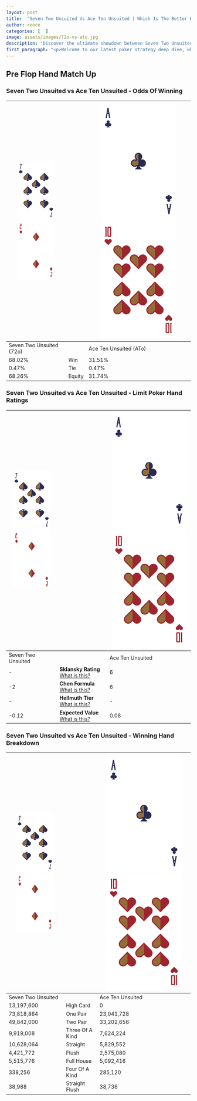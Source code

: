 ```yaml
---
layout: post
title:  "Seven Two Unsuited Vs Ace Ten Unsuited | Which Is The Better Hand In Poker? A Complete Guide"
author: reece
categories: [  ]
image: assets/images/72o-vs-ato.jpg
description: "Discover the ultimate showdown between Seven Two Unsuited and Ace Ten Unsuited in poker! Uncover the odds, strategies, and scenarios where one hand triumphs over the other. Get ready to up your poker game with this thrilling analysis."
first_paragraph: "<p>Welcome to our latest poker strategy deep dive, where we're pitting two distinct hands against each other in a high-stakes showdown: Seven Two Unsuited vs Ace Ten Unsuited.</p><p>In the dynamic world of poker, every decision counts, and knowing which hand holds the upper hand is key to your success at the table.</p><p>In this article, we'll dissect these two hands, explore the scenarios where one dominates the other, and equip you with the knowledge to make strategic choices that can tip the odds in your favor.</p><p>Get ready to unravel the intriguing dynamics of these poker hands and elevate your game to new heights.</p>"
---
```




[comment]: # (sp0)

## Pre Flop Hand Match Up

<div class="table hand-ratings" markdown="1"> 



### Seven Two Unsuited vs Ace Ten Unsuited - Odds Of Winning


    
| ![image info](assets/images/hand1/7.png) ![image info](assets/images/hand1/2o.png) |  | ![image info](assets/images/hand2/A.png) ![image info](assets/images/hand2/To.png) |
| -------- | -------- | -------- |
| Seven Two Unsuited (72o) |  | Ace Ten Unsuited (ATo) |
| 68.02% | Win | 31.51% |
| 0.47% | Tie | 0.47% |
| 68.26% | Equity | 31.74% |




[comment]: # (sp1)



### Seven Two Unsuited vs Ace Ten Unsuited - Limit Poker Hand Ratings


    
| ![image info](assets/images/hand1/7.png) ![image info](assets/images/hand1/2o.png) |  | ![image info](assets/images/hand2/A.png) ![image info](assets/images/hand2/To.png) |
| -------- | -------- | -------- |
| Seven Two Unsuited |  | Ace Ten Unsuited |
| - | **Sklansky Rating** [What is this?](/sklansky-rating-explained) | 6 |
| -2 | **Chen Formula** [What is this?](/chen-formula-explained) | 6 |
| - | **Hellmuth Tier** [What is this?](/Hellmuth-tier-explained) | - |
| -0.12 | **Expected Value** [What is this?](/expected-value-explained) | 0.08 |




[comment]: # (sp2)



### Seven Two Unsuited vs Ace Ten Unsuited - Winning Hand Breakdown


    
| ![image info](assets/images/hand1/7.png) ![image info](assets/images/hand1/2o.png) |  | ![image info](assets/images/hand2/A.png) ![image info](assets/images/hand2/To.png) |
| -------- | -------- | -------- |
| Seven Two Unsuited |  | Ace Ten Unsuited |
| 13,197,600 | High Card | 0 |
| 73,818,864 | One Pair | 23,041,728 |
| 49,842,000 | Two Pair | 33,202,656 |
| 9,919,008 | Three Of A Kind | 7,624,224 |
| 10,628,064 | Straight | 5,829,552 |
| 4,421,772 | Flush | 2,575,080 |
| 5,515,776 | Full House | 5,092,416 |
| 338,256 | Four Of A Kind | 285,120 |
| 38,988 | Straight Flush | 38,736 |




[comment]: # (sp3)



</div>

[comment]: # (sp4)



[comment]: # (sp5)

